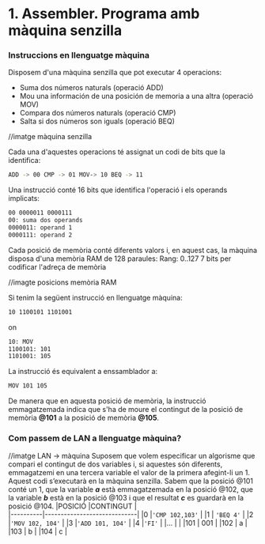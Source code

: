 #  1. Assembler. Programa amb màquina senzilla

### Instruccions en llenguatge màquina
Disposem d'una màquina senzilla que pot executar 4 operacions:
- Suma dos números naturals (operació ADD)
- Mou una información de una posición de memoria a una altra (operació MOV)
- Compara dos números naturals (operació CMP)
- Salta si dos números son iguals (operació BEQ)

//imatge màquina senzilla

Cada una d'aquestes operacions té assignat un codi de bits que la identifica:

```sh
ADD -> 00 CMP -> 01 MOV-> 10 BEQ -> 11
```

Una instrucció conté 16 bits que identifica l'operació i els operands implicats:
```sh
00 0000011 0000111
00: suma dos operands
0000011: operand 1
0000111: operand 2
```

Cada posició de memòria conté diferents valors i, en aquest cas, la màquina disposa d'una memòria RAM de 128 paraules:
Rang: 0..127
7 bits per codificar l'adreça de memòria

//imagte posicions memòria RAM

Si tenim la següent instrucció en llenguatge màquina:
```sh
10 1100101 1101001
```
on
```sh
10: MOV
1100101: 101
1101001: 105
```

La instrucció és equivalent a enssamblador a:
```sh
MOV 101 105
```
De manera que en aquesta posició de memòria, la instrucció emmagatzemada indica que s'ha de moure el contingut de la posició de memòria **@101** a la posició de memòria **@105**.

### Com passem de LAN a llenguatge màquina?

//imatge LAN -> màquina
Suposem que volem especificar un algorisme que compari el contingut de dos variables i, si aquestes són diferents, emmagatzemi en una tercera variable el valor de la primera afegint-li un 1.
Aquest codi s’executarà en la màquina senzilla. Sabem que la posició @101 conté un 1, que la variable **_a_** està emmagatzemada en la posició @102, que la variable **_b_** està en la posició @103 i que el resultat **_c_** es guardarà en la posició @104.
|POSICIÓ   |CONTINGUT                    |           
|----------|-----------------------------|
|0         |`'CMP 102,103'`              |
|1         | `'BEQ 4'`                   |
|2         |`'MOV 102, 104'`             |
|3         |`'ADD 101, 104'`             |
|4         |`'FI'`                       |
|...       |                             |
|101       | 001                         |
|102       | a                           |
|103       | b                           |
|104       | c                           |

